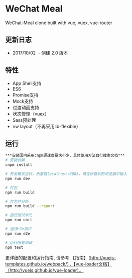 # WeChat Meal
WeChat-Meal clone built with vue, vuex, vue-router

## 更新日志
- 2017/10/02
  - 创建 2.0 版本
  
## 特性
- App Shell支持
- ES6
- Promise支持
- Mock支持
- 过渡动画支持
- 状态管理（vuex）
- Sass预处理
- vw layout（不再采用lib-flexible）

## 运行

``` bash
***安装国内采用cnpm源速度要快不少，具体使用方法自行搜索文档***
# 安装依赖
cnpm install

# 开发模式运行，热重载localhost:8083，请在你喜欢的浏览器中输入
npm run dev

# 打包
npm run build

# 打包并分析
npm run build --report

# 运行测试单元
npm run unit

# 运行e2e测试
npm run e2e

# 运行所有测试
npm test
```

更详细的配置和运行指南, 请参考 【指南】（http://vuejs-templates.github.io/webpack/），【vue-loader文档】（http://vuejs.github.io/vue-loader）。
